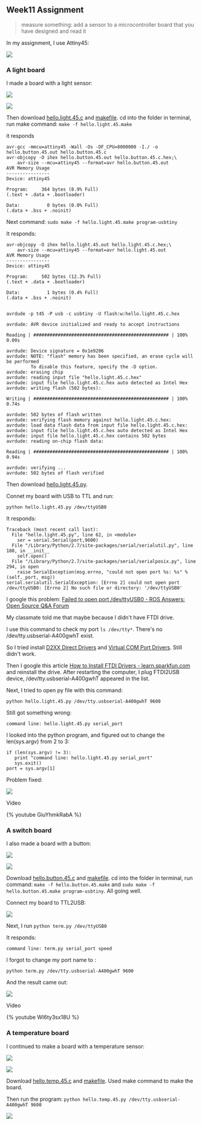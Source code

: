 ## Week11 Assignment

> measure something: add a sensor to a microcontroller board that you have designed and read it

In my assignment, I use Attiny45:

![](http://archive.fabacademy.org/archives/2016/fablabshenzhen/students/408/Web/images/week13__output_devices/u49.jpg)


### A light board

I made a board with a light sensor:

![](http://7xjpra.com1.z0.glb.clouddn.com/hello.light.45.png)

![](http://7xjpra.com1.z0.glb.clouddn.com/week11mylightboard.jpeg)

Then download [hello.light.45.c](http://academy.cba.mit.edu/classes/input_devices/light/hello.light.45.c) and [makefile](http://academy.cba.mit.edu/classes/input_devices/light/hello.light.45.make). cd into the folder in terminal, run make command: ``make -f hello.light.45.make``


it responds

```
avr-gcc -mmcu=attiny45 -Wall -Os -DF_CPU=8000000 -I./ -o hello.button.45.out hello.button.45.c
avr-objcopy -O ihex hello.button.45.out hello.button.45.c.hex;\
	avr-size --mcu=attiny45 --format=avr hello.button.45.out
AVR Memory Usage
----------------
Device: attiny45

Program:     364 bytes (8.9% Full)
(.text + .data + .bootloader)

Data:          0 bytes (0.0% Full)
(.data + .bss + .noinit)
```

Next command: ``sudo make -f hello.light.45.make program-usbtiny``

It responds:

```
avr-objcopy -O ihex hello.light.45.out hello.light.45.c.hex;\
	avr-size --mcu=attiny45 --format=avr hello.light.45.out
AVR Memory Usage
----------------
Device: attiny45

Program:     502 bytes (12.3% Full)
(.text + .data + .bootloader)

Data:          1 bytes (0.4% Full)
(.data + .bss + .noinit)


avrdude -p t45 -P usb -c usbtiny -U flash:w:hello.light.45.c.hex

avrdude: AVR device initialized and ready to accept instructions

Reading | ################################################## | 100% 0.00s

avrdude: Device signature = 0x1e9206
avrdude: NOTE: "flash" memory has been specified, an erase cycle will be performed
         To disable this feature, specify the -D option.
avrdude: erasing chip
avrdude: reading input file "hello.light.45.c.hex"
avrdude: input file hello.light.45.c.hex auto detected as Intel Hex
avrdude: writing flash (502 bytes):

Writing | ################################################## | 100% 0.74s

avrdude: 502 bytes of flash written
avrdude: verifying flash memory against hello.light.45.c.hex:
avrdude: load data flash data from input file hello.light.45.c.hex:
avrdude: input file hello.light.45.c.hex auto detected as Intel Hex
avrdude: input file hello.light.45.c.hex contains 502 bytes
avrdude: reading on-chip flash data:

Reading | ################################################## | 100% 0.94s

avrdude: verifying ...
avrdude: 502 bytes of flash verified
```


Then download [hello.light.45.py](http://academy.cba.mit.edu/classes/input_devices/light/hello.light.45.py).

Connet my board with USB to TTL and run:

``python hello.light.45.py /dev/ttyUSB0``

It responds:

```
Traceback (most recent call last):
  File "hello.light.45.py", line 62, in <module>
    ser = serial.Serial(port,9600)
  File "/Library/Python/2.7/site-packages/serial/serialutil.py", line 180, in __init__
    self.open()
  File "/Library/Python/2.7/site-packages/serial/serialposix.py", line 294, in open
    raise SerialException(msg.errno, "could not open port %s: %s" % (self._port, msg))
serial.serialutil.SerialException: [Errno 2] could not open port /dev/ttyUSB0: [Errno 2] No such file or directory: '/dev/ttyUSB0'
```

I google this problem: [Failed to open port /dev/ttyUSB0 - ROS Answers: Open Source Q&A Forum](http://answers.ros.org/question/41275/failed-to-open-port-devttyusb0/)

My classmate told me that maybe because I didn't have FTDI drive. 

I use this command to check my port ``ls /dev/tty*``. There's no /dev/tty.usbserial-A400gwhT exist.

So I tried install [D2XX Direct Drivers](http://www.ftdichip.com/Drivers/D2XX.htm) and [Virtual COM Port Drivers](http://www.ftdichip.com/Drivers/VCP.htm). Still didn't work.

Then I google this article [How to Install FTDI Drivers - learn.sparkfun.com](https://learn.sparkfun.com/tutorials/how-to-install-ftdi-drivers/all#mac) and reinstall the drive. After restarting the computer, I plug FTDI2USB device,  /dev/tty.usbserial-A400gwhT appeared in the list.

Next, I tried to open py file with this command:

``python hello.light.45.py /dev/tty.usbserial-A400gwhT 9600``

Still got something wrong:

``command line: hello.light.45.py serial_port``

I looked into the python program, and figured out to change the len(sys.argv) from 2 to 3:

```
if (len(sys.argv) != 3):
   print "command line: hello.light.45.py serial_port"
   sys.exit()
port = sys.argv[1]
```
Problem fixed:

![](http://7xjpra.com1.z0.glb.clouddn.com/WeChat_1464706293.jpeg)

Video

{% youtube GiuYhmkRabA %}

### A switch board

I also made a board with a button:

![](http://7xjpra.com1.z0.glb.clouddn.com/hello.button.45.png)

![](http://7xjpra.com1.z0.glb.clouddn.com/week11myswitchboard.jpeg)

Download [hello.button.45.c](http://academy.cba.mit.edu/classes/input_devices/button/hello.button.45.c) and [makefile](http://academy.cba.mit.edu/classes/input_devices/button/hello.button.45.make). cd into the folder in terminal, run command: ``make -f hello.button.45.make`` and ``sudo make -f hello.button.45.make program-usbtiny``. All going well.

Connect my board to TTL2USB:

![](http://7xjpra.com1.z0.glb.clouddn.com/WeChat_1464706284.jpeg)

Next, I run ``python term.py /dev/ttyUSB0``

It responds:

``command line: term.py serial_port speed``

I forgot to change my port name to :

``python term.py /dev/tty.usbserial-A400gwhT 9600``

And the result came out:

![](http://7xjpra.com1.z0.glb.clouddn.com/WeChat_1464706285.jpeg)

Video

{% youtube WI6ty3sx18U %}

### A temperature board

I continued to make a board with a temperature sensor:

![](http://7xjpra.com1.z0.glb.clouddn.com/hello.temp.45.png)

![](http://7xjpra.com1.z0.glb.clouddn.com/week11mytempboard.jpeg)

Download [hello.temp.45.c](http://academy.cba.mit.edu/classes/input_devices/temp/hello.temp.45.c) and [makefile](http://academy.cba.mit.edu/classes/input_devices/temp/hello.temp.45.make). Used make command to make the board.

Then run the program: ``python hello.temp.45.py /dev/tty.usbserial-A400gwhT 9600``

![](http://7xjpra.com1.z0.glb.clouddn.com/WeChat_1464706291.jpeg)